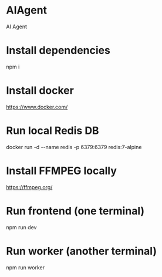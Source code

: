 # AIAgent
AI Agent

# Install dependencies
npm i

# Install docker
https://www.docker.com/

# Run local Redis DB
docker run -d --name redis -p 6379:6379 redis:7-alpine

# Install FFMPEG locally
https://ffmpeg.org/

# Run frontend (one terminal)
npm run dev

# Run worker (another terminal)
npm run worker



